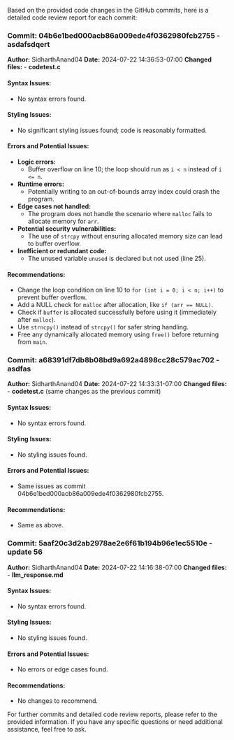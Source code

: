 Based on the provided code changes in the GitHub commits, here is a detailed code review report for each commit:

### Commit: 04b6e1bed000acb86a009ede4f0362980fcb2755 - asdafsdqert
**Author:** SidharthAnand04
**Date:** 2024-07-22 14:36:53-07:00
**Changed files:** - **codetest.c**

#### Syntax Issues:
- No syntax errors found.

#### Styling Issues:
- No significant styling issues found; code is reasonably formatted.

#### Errors and Potential Issues:
- **Logic errors:**
  - Buffer overflow on line 10; the loop should run as `i < n` instead of `i <= n`.
- **Runtime errors:**
  - Potentially writing to an out-of-bounds array index could crash the program.
- **Edge cases not handled:**
  - The program does not handle the scenario where `malloc` fails to allocate memory for `arr`.
- **Potential security vulnerabilities:**
  - The use of `strcpy` without ensuring allocated memory size can lead to buffer overflow.
- **Inefficient or redundant code:**
  - The unused variable `unused` is declared but not used (line 25).

#### Recommendations:
- Change the loop condition on line 10 to `for (int i = 0; i < n; i++)` to prevent buffer overflow.
- Add a NULL check for `malloc` after allocation, like `if (arr == NULL)`.
- Check if `buffer` is allocated successfully before using it (immediately after `malloc`).
- Use `strncpy()` instead of `strcpy()` for safer string handling.
- Free any dynamically allocated memory using `free()` before returning from `main`.

### Commit: a68391df7db8b08bd9a692a4898cc28c579ac702 - asdfas
**Author:** SidharthAnand04
**Date:** 2024-07-22 14:33:31-07:00
**Changed files:** - **codetest.c** (same changes as the previous commit)

#### Syntax Issues:
- No syntax errors found.

#### Styling Issues:
- No styling issues found.

#### Errors and Potential Issues:
- Same issues as commit 04b6e1bed000acb86a009ede4f0362980fcb2755.

#### Recommendations:
- Same as above.

### Commit: 5aaf20c3d2ab2978ae2e6f61b194b96e1ec5510e - update 56
**Author:** SidharthAnand04
**Date:** 2024-07-22 14:16:38-07:00
**Changed files:** - **llm_response.md**

#### Syntax Issues:
- No syntax errors found.

#### Styling Issues:
- No styling issues found.

#### Errors and Potential Issues:
- No errors or edge cases found.

#### Recommendations:
- No changes to recommend.

For further commits and detailed code review reports, please refer to the provided information. If you have any specific questions or need additional assistance, feel free to ask.